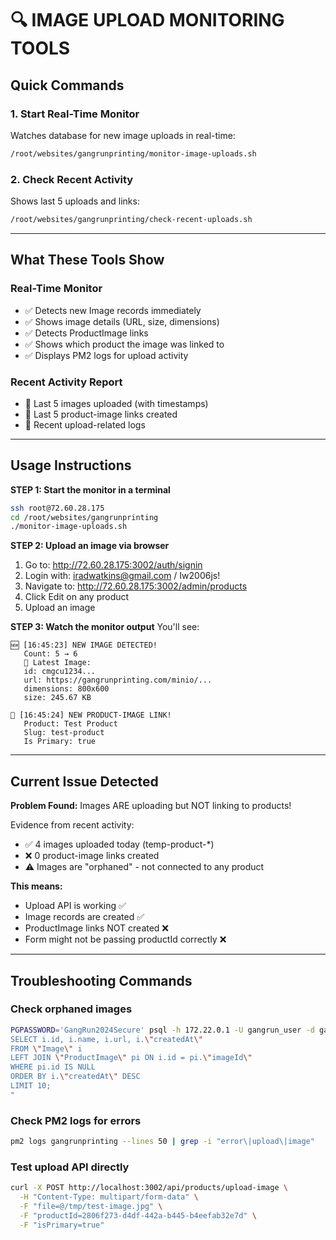 # 🔍 IMAGE UPLOAD MONITORING TOOLS

## Quick Commands

### 1. Start Real-Time Monitor

Watches database for new image uploads in real-time:

```bash
/root/websites/gangrunprinting/monitor-image-uploads.sh
```

### 2. Check Recent Activity

Shows last 5 uploads and links:

```bash
/root/websites/gangrunprinting/check-recent-uploads.sh
```

---

## What These Tools Show

### Real-Time Monitor

- ✅ Detects new Image records immediately
- ✅ Shows image details (URL, size, dimensions)
- ✅ Detects ProductImage links
- ✅ Shows which product the image was linked to
- ✅ Displays PM2 logs for upload activity

### Recent Activity Report

- 📸 Last 5 images uploaded (with timestamps)
- 🔗 Last 5 product-image links created
- 📝 Recent upload-related logs

---

## Usage Instructions

**STEP 1: Start the monitor in a terminal**

```bash
ssh root@72.60.28.175
cd /root/websites/gangrunprinting
./monitor-image-uploads.sh
```

**STEP 2: Upload an image via browser**

1. Go to: http://72.60.28.175:3002/auth/signin
2. Login with: iradwatkins@gmail.com / Iw2006js!
3. Navigate to: http://72.60.28.175:3002/admin/products
4. Click Edit on any product
5. Upload an image

**STEP 3: Watch the monitor output**
You'll see:

```
🆕 [16:45:23] NEW IMAGE DETECTED!
   Count: 5 → 6
   📸 Latest Image:
   id: cmgcu1234...
   url: https://gangrunprinting.com/minio/...
   dimensions: 800x600
   size: 245.67 KB

🔗 [16:45:24] NEW PRODUCT-IMAGE LINK!
   Product: Test Product
   Slug: test-product
   Is Primary: true
```

---

## Current Issue Detected

**Problem Found:** Images ARE uploading but NOT linking to products!

Evidence from recent activity:

- ✅ 4 images uploaded today (temp-product-\*)
- ❌ 0 product-image links created
- ⚠️ Images are "orphaned" - not connected to any product

**This means:**

- Upload API is working ✅
- Image records are created ✅
- ProductImage links NOT created ❌
- Form might not be passing productId correctly ❌

---

## Troubleshooting Commands

### Check orphaned images

```bash
PGPASSWORD='GangRun2024Secure' psql -h 172.22.0.1 -U gangrun_user -d gangrun_db -c "
SELECT i.id, i.name, i.url, i.\"createdAt\"
FROM \"Image\" i
LEFT JOIN \"ProductImage\" pi ON i.id = pi.\"imageId\"
WHERE pi.id IS NULL
ORDER BY i.\"createdAt\" DESC
LIMIT 10;
"
```

### Check PM2 logs for errors

```bash
pm2 logs gangrunprinting --lines 50 | grep -i "error\|upload\|image"
```

### Test upload API directly

```bash
curl -X POST http://localhost:3002/api/products/upload-image \
  -H "Content-Type: multipart/form-data" \
  -F "file=@/tmp/test-image.jpg" \
  -F "productId=2806f273-d4df-442a-b445-b4eefab32e7d" \
  -F "isPrimary=true"
```
